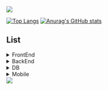 <img src="https://capsule-render.vercel.app/api?type=waving&color=BDBDC8&height=200&section=header&fontSize=80&text=Hi👋%20I'm%20JIYOU!" />

[![Top Langs](https://github-readme-stats.vercel.app/api/top-langs/?username=jiyou228)](https://github.com/anuraghazra/github-readme-stats) [![Anurag's GitHub stats](https://github-readme-stats.vercel.app/api?username=jiyou228)](https://github.com/anuraghazra/github-readme-stats)


## List
<details>
  <summary>
    FrontEnd
  </summary>
  
  ![js](https://img.shields.io/badge/JavaScript-F7DF1E?style=for-the-badge&logo=JavaScript&logoColor=white)
  ![react](https://img.shields.io/badge/React-20232A?style=for-the-badge&logo=react&logoColor=61DAFB)
  ![react_na](https://img.shields.io/badge/React_Native-20232A?style=for-the-badge&logo=react&logoColor=61DAFB)
  ![html5](https://img.shields.io/badge/HTML5-E34F26?style=for-the-badge&logo=html5&logoColor=white)
  ![python](https://img.shields.io/badge/Python-3776AB?style=for-the-badge&logo=python&logoColor=white)
  ![css](https://img.shields.io/badge/CSS-239120?&style=for-the-badge&logo=css3&logoColor=white)
  ![nodejs](https://img.shields.io/badge/Node.js-43853D?style=for-the-badge&logo=node.js&logoColor=white)
  ![c](https://img.shields.io/badge/C-00599C?style=for-the-badge&logo=c&logoColor=white)
  
</details>
<details>
  <summary>
    BackEnd
  </summary>
  
  ![java](https://img.shields.io/badge/Java-ED8B00?style=for-the-badge&logo=openjdk&logoColor=white)
  ![spring](https://img.shields.io/badge/Spring-6DB33F?style=for-the-badge&logo=spring&logoColor=white)
  ![flask](https://img.shields.io/badge/Flask-000000?style=for-the-badge&logo=flask&logoColor=white)
  
  
</details>
<details>
  <summary>
    DB
  </summary>
  
  ![mysql](https://img.shields.io/badge/MySQL-00000F?style=for-the-badge&logo=mysql&logoColor=white)
  ![redis](https://img.shields.io/badge/redis-%23DD0031.svg?&style=for-the-badge&logo=redis&logoColor=white)
  ![firebase](https://img.shields.io/badge/Firebase-039BE5?style=for-the-badge&logo=Firebase&logoColor=white)
  ![oracle](https://img.shields.io/badge/Oracle-F80000?style=for-the-badge&logo=Oracle&logoColor=white)
</details>
<details>
  <summary>
    Mobile
  </summary>
  
  ![swift](https://img.shields.io/badge/Swift-FA7343?style=for-the-badge&logo=swift&logoColor=white)
  ![kotiln](https://img.shields.io/badge/Kotlin-0095D5?&style=for-the-badge&logo=kotlin&logoColor=white)
</details>

<img src="https://capsule-render.vercel.app/api?type=waving&color=BDBDC8&height=150&section=footer" />
